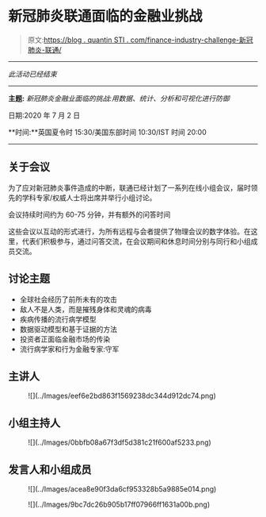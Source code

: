 # 新冠肺炎联通面临的金融业挑战

> 原文:[https://blog . quantin STI . com/finance-industry-challenge-新冠肺炎-联通/](https://blog.quantinsti.com/finance-industry-challenge-covid-19-unicom/)

* * *

*此活动已经结束*

* * *

**主题:** *新冠肺炎金融业面临的挑战:用数据、统计、分析和可视化进行防御*

日期:2020 年 7 月 2 日

**时间:**英国夏令时 15:30/美国东部时间 10:30/IST 时间 20:00

* * *

## **关于会议**

为了应对新冠肺炎事件造成的中断，联通已经计划了一系列在线小组会议，届时领先的学科专家/权威人士将出席并举行小组讨论。

会议持续时间约为 60-75 分钟，并有额外的问答时间

这些会议以互动的形式进行，为所有远程与会者提供了物理会议的数字体验。在这里，代表们积极参与，通过问答交流，在会议期间和休息时间分别与同行和小组成员交流。

## **讨论主题**

*   全球社会经历了前所未有的攻击
*   敌人不是人类，而是摧残身体和灵魂的病毒
*   疾病传播的流行病学模型
*   数据驱动模型和基于证据的方法
*   投资者正面临金融市场的传染
*   流行病学家和行为金融专家:守军

## **主讲人**

<figure class="kg-card kg-image-card">![](../Images/eef6e2bd863f1569238dc344d912dc74.png)</figure>

## **小组主持人**

<figure class="kg-card kg-image-card">![](../Images/0bbfb08a67f3df5d381c21f600af5233.png)</figure>

## **发言人和小组成员**

<figure class="kg-card kg-image-card">![](../Images/acea8e90f3da6cf953328b5a9885e014.png)</figure>

<figure class="kg-card kg-image-card kg-width-full">![](../Images/9bc7dc26b905b17ff07966ff1631a00b.png)</figure>